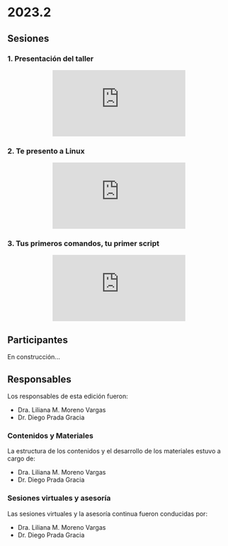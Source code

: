 # 2023.2

## Sesiones

### 1. Presentación del taller

<div align="center">
<iframe class="video-container" id="player" type="text/html"
src="https://www.youtube.com/embed/jKe-mHY-3A4?enablejsapi=1&origin=https://www.uibcdf.org"
frameborder="0">
</iframe>
</div>

### 2. Te presento a Linux

<div align="center">
<iframe class="video-container" id="player" type="text/html"
src="https://www.youtube.com/embed/y827UZak2xQ?enablejsapi=1&origin=https://www.uibcdf.org"
frameborder="0">
</iframe>
</div>


### 3. Tus primeros comandos, tu primer script

<div align="center">
<iframe class="video-container" id="player" type="text/html"
src="https://www.youtube.com/embed/GFecqAfhZWs?enablejsapi=1&origin=https://www.uibcdf.org"
frameborder="0">
</iframe>
</div>


## Participantes
En construcción...

## Responsables

Los responsables de esta edición fueron:
- Dra. Liliana M. Moreno Vargas
- Dr. Diego Prada Gracia

### Contenidos y Materiales

La estructura de los contenidos y el desarrollo de los materiales estuvo a cargo de:
- Dra. Liliana M. Moreno Vargas
- Dr. Diego Prada Gracia

### Sesiones virtuales y asesoría

Las sesiones virtuales y la asesoría continua fueron conducidas por:
- Dra. Liliana M. Moreno Vargas
- Dr. Diego Prada Gracia

